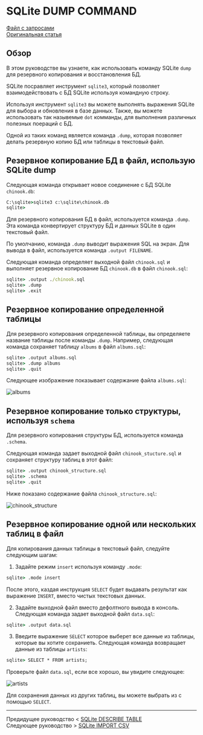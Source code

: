 # SQLite DUMP COMMAND #########################

[Файл с запросами][querys]   
[Оригинальная статья][origin]

[querys]: ./querys.sql
[origin]: https://www.sqlitetutorial.net/sqlite-dump/

## Обзор ##############################

В этом руководстве вы узнаете, как использовать команду SQLite `dump` для резервного копирования и восстановления БД.

SQLite посравляет инструмент `sqlite3`, который позволяет взаимодействовать с БД SQLite используя командную строку.

Используя инструмент `sqlite3` вы можете выполнять выражения SQLite для выбора и обновления в базе данных. Также, вы можете использовать так назывемые `dot` комманды, для выполнения различных полезных поераций с БД.

Одной из таких команд является команда `.dump`, которая позволяет делать резервную копию БД или таблицы в текстовый файл.

## Резервное копирование БД в файл, использую SQLite dump

Следующая команда открывает новое соединение с БД SQLite `chinook.db`:

~~~ cmd ~~~~~~~~~~~~~~~~~~~~~~~~~~~~~~~
C:\sqlite>sqlite3 c:\sqlite\chinook.db
sqlite>
~~~~~~~~~~~~~~~~~~~~~~~~~~~~~~~~~~~~~~~

Для резервного копирования БД в файл, используется команда `.dump`. Эта команда конвертирует структуру БД и данных SQLite в один текстовый файл.

По умолчанию, команда `.dump` выводит выражения SQL на экран. Для вывода в файл, используется команда `.output FILENAME`.

Следующая команда определяет выходной файл `chinook.sql` и выполняет резервное копирование БД `chinook.db` в файл `chinook.sql`:

~~~ cmd ~~~~~~~~~~~~~~~~~~~~~~~~~~~~~~~
sqlite> .output ./chinook.sql
sqlite> .dump
sqlite> .exit
~~~~~~~~~~~~~~~~~~~~~~~~~~~~~~~~~~~~~~~

## Резервное копирование определенной таблицы

Для резервного копирования определенной таблицы, вы определяете название таблицы после команды `.dump`. Например, следующая команда сохраняет таблицу `albums` в файл `albums.sql`:

~~~ cmd ~~~~~~~~~~~~~~~~~~~~~~~~~~~~~~~
sqlite> .output albums.sql
sqlite> .dump albums
sqlite> .quit
~~~~~~~~~~~~~~~~~~~~~~~~~~~~~~~~~~~~~~~

Следующее изображение показывает содержание файла `albums.sql`:

![albums]

## Резервное копирование только структуры, используя `schema`

Для резервного копирования структуры БД, используется команда `.schema`.

Следующая команда задает выходной файл `chinook_stucture.sql` и сохраняет структуру таблиц в этот файл:

~~~ cmd ~~~~~~~~~~~~~~~~~~~~~~~~~~~~~~~
sqlite> .output chinook_structure.sql
sqlite> .schema
sqlite> .quit
~~~~~~~~~~~~~~~~~~~~~~~~~~~~~~~~~~~~~~~

Ниже показано содержание файла `chinook_structure.sql`:

![chinook_structure]

## Резервное копирование одной или нескольких таблиц в файл

Для копирования данных таблицы в текстовый файл, следуйте следующим шагам:

1. Задайте режим `insert` используя команду `.mode`:

~~~ cmd ~~~~~~~~~~~~~~~~~~~~~~~~~~~~~~~
sqlite> .mode insert
~~~~~~~~~~~~~~~~~~~~~~~~~~~~~~~~~~~~~~~

После этого, каздая инструкция `SELECT` будет выдавать результат как выражение `INSERT`, вместо чистых текстовых данных.

2. Задайте выходной файл вместо дефолтного вывода в консоль. Следующая команда задает выходной файл `data.sql`:

~~~ cmd ~~~~~~~~~~~~~~~~~~~~~~~~~~~~~~~
sqlite> .output data.sql
~~~~~~~~~~~~~~~~~~~~~~~~~~~~~~~~~~~~~~~

3. Введите выражение `SELECT` которое выберет все данные из таблицы, которые вы хотите сохраниеть. Следующая команда возвращает данные из таблицы `artists`:

~~~ cmd ~~~~~~~~~~~~~~~~~~~~~~~~~~~~~~~
sqlite> SELECT * FROM artists;
~~~~~~~~~~~~~~~~~~~~~~~~~~~~~~~~~~~~~~~

Проверьте файл `data.sql`, если все хорошо, вы увидите следующее:

![artists]

Для сохранения данных из других таблиц, вы можете выбрать из с помощью `SELECT`.

---------------------------------------

Предидущее руководство < [SQLite DESCRIBE TABLE][prev]  
Следующее руководство > [SQLite IMPORT CSV][next]

[prev]: ../47_DescribeTable/translate.md
[next]: ../49_ImportCSV/translate.md

[albums]: dump_albums.png
[chinook_structure]: chinook_structure.png
[artists]: atrists_data_dump.png